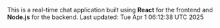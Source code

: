 This is a real-time chat application built using **React** for the frontend and **Node.js** for the backend.
Last updated: Tue Apr  1 06:12:38 UTC 2025
